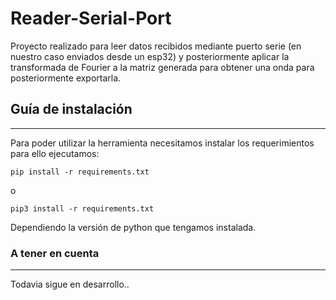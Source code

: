 # Reader-Serial-Port

Proyecto realizado para leer datos recibidos mediante puerto serie (en nuestro caso enviados desde un esp32) 
y posteriormente aplicar la transformada de Fourier a la matriz generada para obtener una onda para posteriormente exportarla.

## Guía de instalación
---
Para poder utilizar la herramienta necesitamos instalar los requerimientos para ello ejecutamos:

	pip install -r requirements.txt
o

	pip3 install -r requirements.txt

Dependiendo la versión de python que tengamos instalada.

### A tener en cuenta
---
Todavia sigue en desarrollo..
